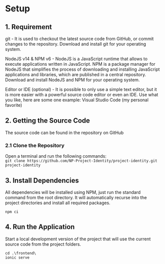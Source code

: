 # Setup
## 1. Requirement
git - 
It is used to checkout the latest source code from GitHub, or commit changes to the repository. Download and install git for your operating system.

NodeJS v14 & NPM v6 - 
NodeJS is a JavaScript runtime that allows to execute applications written in JavaScript. NPM is a package manager for NodeJS that simplifies the process of downloading and installing JavaScript applications and libraries, which are published in a central repository. Download and install NodeJS and NPM for your operating system.

Editor or IDE (optional) - 
It is possible to only use a simple text editor, but it is more easier with a powerful source code editor or even an IDE. Use what you like, here are some one example: Visual Studio Code (my personal favorite)

## 2. Getting the Source Code
The source code can be found in the repository on GitHub

### 2.1 Clone the Repository
Open a terminal and run the following commands:  
`git clone https://github.com/NP-Project-Identity/project-identity.git project-identity`

## 3. Install Dependencies
All dependencies will be installed using NPM, just run the standard command from the root directory. It will automatically recurse into the project directories and install all required packages.  
```
npm ci
````

## 4. Run the Application
Start a local development version of the project that will use the current source code from the project folders.
```
cd .\frontend\  
ionic serve
```
